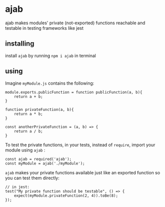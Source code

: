 # ajab

ajab makes modules' private (not-exported) functions reachable and testable in testing frameworks like jest

## installing

install `ajab` by running `npm i ajab` in terminal

## using

Imagine `myModule.js` contains the following:

    module.exports.publicFunction = function publicFunction(a, b){
        return a + b;
    }

    function privateFunction(a, b){
        return a * b;
    }

    const anotherPrivateFunction = (a, b) => {
        return a / b;
    }

To test the private functions, in your tests, instead of `require`, import your module using `ajab` :

    const ajab = required('ajab');
    const myModule = ajab('./myModule');

`ajab` makes your private functions available just like an exported function so you can test them directly:

    // in jest:
    test("My private function should be testable", () => {
        expect(myModule.privateFunction(2, 4)).toBe(8);
    });
